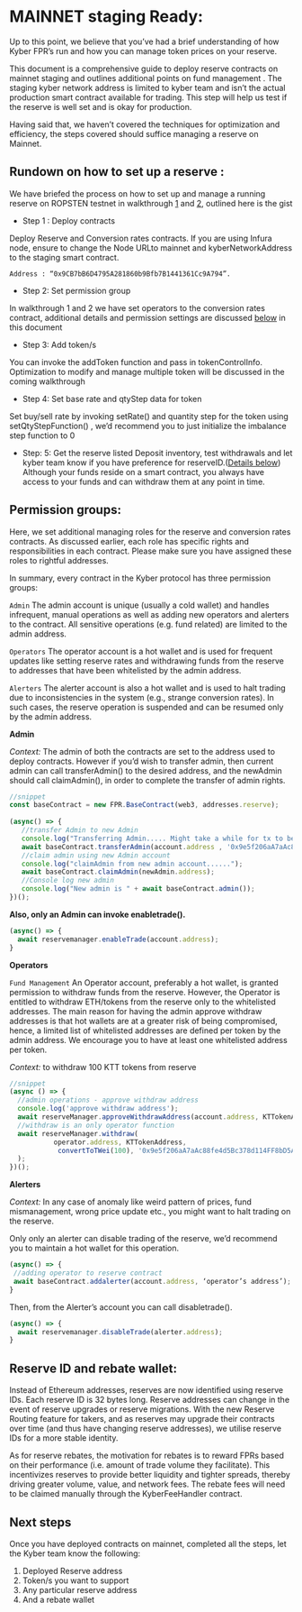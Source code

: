 # MAINNET staging Ready:


Up to this point, we believe that you’ve had a brief understanding of how Kyber FPR’s run and how you can manage token prices on your reserve. 

This document is a comprehensive guide to deploy reserve contracts on mainnet staging and outlines additional points on fund management . The staging kyber network address is limited to kyber team and isn’t the actual production smart contract available for trading. This step will help us test if the reserve is well set and is okay for production.

Having said that, we haven’t covered the techniques for optimization and efficiency, the steps covered should suffice managing a reserve on Mainnet.

## Rundown on how to set up a reserve : 

We have briefed the process on how to set up and manage a running reserve on ROPSTEN testnet in walkthrough [1](https://github.com/KyberNetwork/fpr-js-reference/blob/master/docs/walkthrough1.md) and [2](https://github.com/KyberNetwork/fpr-js-reference/blob/master/docs/walkthrough2.md), outlined here is the gist

* Step 1 : Deploy contracts 

Deploy Reserve and Conversion rates contracts. If you are using Infura node, ensure to change the Node URLto mainnet and kyberNetworkAddress to the staging smart contract. 

`Address : “0x9CB7bB6D4795A281860b9Bfb7B1441361Cc9A794”. `


* Step 2: Set permission group

In walkthrough 1 and 2 we have set operators to the conversion rates contract, additional details and permission settings are discussed [below](#Permission-groups) in this document

* Step 3: Add token/s


You can invoke the addToken function and pass in tokenControlInfo. Optimization to modify and manage multiple token will be discussed in the coming walkthrough

* Step 4: Set base rate and qtyStep data for token

Set buy/sell rate by invoking setRate() and quantity step for the token using setQtyStepFunction() , we’d recommend you to just initialize the imbalance step function to 0


* Step: 5: Get the reserve listed
Deposit inventory, test withdrawals and let kyber team know if you have preference for reserveID.([Details below](#Reserve-ID-and-rebate-wallet))
Although your funds reside on a smart contract, you always have access to your funds and can withdraw them at any point in time.

## Permission groups: 
Here, we set additional managing roles for the reserve and conversion rates contracts. As discussed earlier, each role has specific rights and responsibilities in each contract. Please make sure you have assigned these roles to rightful addresses.

In summary, every contract in the Kyber protocol has three permission groups:

`Admin`
The admin account is unique (usually a cold wallet) and handles infrequent, manual operations as well as adding new operators and alerters to the contract. All sensitive operations (e.g. fund related) are limited to the admin address.

`Operators`
The operator account is a hot wallet and is used for frequent updates like setting reserve rates and withdrawing funds from the reserve to addresses that have been whitelisted by the admin address.

`Alerters`
The alerter account is also a hot wallet and is used to halt trading due to inconsistencies in the system (e.g., strange conversion rates). In such cases, the reserve operation is suspended and can be resumed only by the admin address.

**Admin**

*Context:* The admin of both the contracts are set to the address used to deploy contracts. However if you’d wish to transfer admin, then current admin can call transferAdmin() to the desired address, and the newAdmin should call claimAdmin(), in order to complete the transfer of admin rights.

```js
//snippet
const baseContract = new FPR.BaseContract(web3, addresses.reserve);
 
(async() => {
   //transfer Admin to new Admin
   console.log("Transferring Admin..... Might take a while for tx to be mined ");
   await baseContract.transferAdmin(account.address , '0x9e5f206aA7aAc88fe4d5Bc378d114FF8bD5A67c5');
   //claim admin using new Admin account
   console.log("claimAdmin from new admin account......");
   await baseContract.claimAdmin(newAdmin.address);
   //Console log new admin
   console.log("New admin is " + await baseContract.admin());
})();
```

**Also, only an Admin can invoke enabletrade().**

```js
(async() => {
  await reservemanager.enableTrade(account.address);
}
```
**Operators**

`Fund Management`
An Operator account, preferably a hot wallet, is granted permission to withdraw funds from the reserve. However, the Operator is entitled to withdraw ETH/tokens from the reserve only to the whitelisted addresses. The main reason for having the admin approve withdraw addresses is that hot wallets are at a greater risk of being compromised, hence, a limited list of whitelisted addresses are defined per token by the admin address. We encourage you to have at least one whitelisted address per token.


*Context:* to withdraw 100 KTT tokens from reserve 
```js
//snippet
(async () => {
  //admin operations - approve withdraw address
  console.log('approve withdraw address');
  await reserveManager.approveWithdrawAddress(account.address, KTTokenAddress, '0x9e5f206aA7aAc88fe4d5Bc378d114FF8bD5A67c5');
  //withdraw is an only operator function
  await reserveManager.withdraw(
           operator.address, KTTokenAddress,
            convertToTWei(100), '0x9e5f206aA7aAc88fe4d5Bc378d114FF8bD5A67c5'
  );
})();
```
**Alerters**

*Context:* In any case of anomaly like weird pattern of prices, fund mismanagement, wrong price update etc., you might want to halt trading on the reserve. 

Only only an alerter can disable trading of the reserve, we’d recommend you to maintain a hot wallet for this operation.

```js
(async() => {
 //adding operator to reserve contract
 await baseContract.addalerter(account.address, ‘operator’s address’);
}
```
Then, from the Alerter’s account you can call disabletrade().

```js
(async() => {
  await reservemanager.disableTrade(alerter.address);
}
```

## Reserve ID and rebate wallet:

Instead of Ethereum addresses, reserves are now identified using reserve IDs. Each reserve ID is 32 bytes long. Reserve addresses can change in the event of reserve upgrades or reserve migrations. With the new Reserve Routing feature for takers, and as reserves may upgrade their contracts over time (and thus have changing reserve addresses), we utilise reserve IDs for a more stable identity.


As for reserve rebates, the motivation for rebates is to reward FPRs based on their performance (i.e. amount of trade volume they facilitate). This incentivizes reserves to provide better liquidity and tighter spreads, thereby driving greater volume, value, and network fees. The rebate fees will need to be claimed manually through the KyberFeeHandler contract.


## Next steps
Once you have deployed contracts on mainnet, completed all the steps, let the Kyber team know the following:
1. Deployed Reserve address
2. Token/s you want to support
3. Any particular reserve address
4. And a rebate wallet


